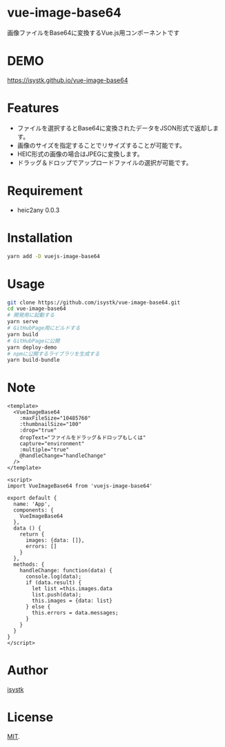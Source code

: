 # vue-image-base64
 
画像ファイルをBase64に変換するVue.js用コンポーネントです
 
# DEMO
 
https://isystk.github.io/vue-image-base64
 
# Features
 
- ファイルを選択するとBase64に変換されたデータをJSON形式で返却します。
- 画像のサイズを指定することでリサイズすることが可能です。
- HEIC形式の画像の場合はJPEGに変換します。
- ドラッグ＆ドロップでアップロードファイルの選択が可能です。
 
# Requirement
 
* heic2any 0.0.3
 
# Installation
 
```bash
yarn add -D vuejs-image-base64
```
 
# Usage
 
```bash
git clone https://github.com/isystk/vue-image-base64.git
cd vue-image-base64
# 開発用に起動する
yarn serve
# GitHubPage用にビルドする
yarn build
# GitHubPageに公開
yarn deploy-demo
# npmに公開するライブラリを生成する
yarn build-bundle
```
 
# Note

```
<template>
  <VueImageBase64 
    :maxFileSize="10485760"
    :thumbnailSize="100"
    :drop="true"
    dropText="ファイルをドラッグ＆ドロップもしくは"
    capture="environment"
    :multiple="true"
    @handleChange="handleChange"
  />
</template>

<script>
import VueImageBase64 from 'vuejs-image-base64'

export default {
  name: 'App',
  components: {
    VueImageBase64
  },
  data () {
    return {
      images: {data: []},
      errors: []
    }
  },
  methods: {
    handleChange: function(data) {
      console.log(data);
      if (data.result) {
        let list =this.images.data
        list.push(data);
        this.images = {data: list}
      } else {
        this.errors = data.messages;
      }
    }
  }
}
</script>
```
 
# Author
 
[isystk](https://github.com/isystk)

# License
 
[MIT](https://en.wikipedia.org/wiki/MIT_License).
